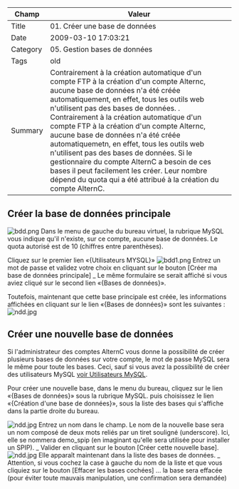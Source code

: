  Champ | Valeur
 ------- | ------------------------------ 
 Title | 01. Créer une base de données  
 Date | 2009-03-10 17:03:21 
 Category | 05. Gestion bases de données 
 Tags | old 
 Summary | Contrairement à la création automatique d'un compte FTP à la création d'un compte Alternc, aucune base de données n'a été créée automatiquement, en effet, tous les outils web n'utilisent pas des bases de données. . Contrairement à la création automatique d'un compte FTP à la création d'un compte Alternc, aucune base de données n'a été créée automatiquemetn, en effet, tous les outils web n'utilisent pas des bases de données. Si le gestionnaire du compte AlternC a besoin de ces bases il peut facilement les créer. Leur nombre dépend du quota qui a été attribué à la création du compte AlternC. 

## Créer la base de données principale

<img src="/img/bdd.png" title="to complete" alt="bdd.png" /> Dans le menu de gauche du bureau virtuel, la rubrique MySQL vous indique qu'il n'existe, sur ce compte, aucune base de données. Le quota autorisé est de 10 (chiffres entre parenthèses).

Cliquez sur le premier lien «{Utilisateurs MYSQL}» 
<img src="/img/bdd1.png" title="to complete" alt="bdd1.png" />
Entrez un mot de passe et  validez votre choix en cliquant sur le bouton [Créer ma base de données principale]
_ Le même formulaire se serait affiché si vous aviez cliqué sur le second lien «{Bases de données}».

Toutefois, maintenant que cette base principale est créée, les informations affichées en cliquant sur le lien «{Bases de données}» sont les suivantes :
<img src="/img/ndd.jpg" title="to complete" alt="ndd.jpg" />

## Créer une nouvelle base de données

Si l'administrateur des comptes AlternC vous donne la possibilité de créer plusieurs bases de données sur votre compte, le mot de passe MySQL sera le même pour toute les bases. Ceci, sauf si vous avez la possibilité de créer des utilisateurs MySQL [voir Utilisateurs MySQL](/02-utilisateurs-mysql.html).

Pour créer une nouvelle base, dans le menu du bureau, cliquez sur le lien «{Bases de données}» sous la rubrique MySQL. puis choisissez le lien «{Création d'une base de données}», sous la liste des bases qui s'affiche dans la partie droite du bureau.

<img src="/img/ndd.jpg" title="to complete" alt="ndd.jpg" />
Entrez un nom dans le champ. Le nom de la nouvelle base sera un nom composé de deux mots reliés par un tiret souligné (underscore). Ici, elle se nommera demo_spip (en imaginant qu'elle sera utilisée pour installer un SPIP). 
_ Valider en cliquant sur le bouton [Créer cette nouvelle base].

<img src="/img/ndd.jpg" title="to complete" alt="ndd.jpg" />
Elle apparaît maintenant dans la liste des bases de données.
_ Attention, si vous cochez la case à gauche du nom de la liste et que vous cliquiez sur le bouton [Effacer les bases cochées] ... la base sera effacée (pour éviter toute mauvais manipulation, une confirmation sera demandée)

